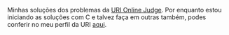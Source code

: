 Minhas soluções dos problemas da [URI Online Judge]. Por enquanto estou iniciando as soluções com C e talvez faça em outras também, podes conferir no meu perfil da URI [aqui].

[URI Online Judge]: https://www.urionlinejudge.com.br/
[aqui]: https://www.urionlinejudge.com.br/judge/pt/profile/571134
